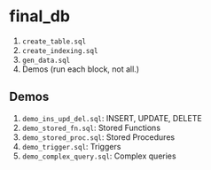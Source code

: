 # final_db

1. `create_table.sql`
2. `create_indexing.sql`
3. `gen_data.sql`
4. Demos (run each block, not all.)

## Demos

1. `demo_ins_upd_del.sql`: INSERT, UPDATE, DELETE
2. `demo_stored_fn.sql`: Stored Functions
3. `demo_stored_proc.sql`: Stored Procedures
4. `demo_trigger.sql`: Triggers
5. `demo_complex_query.sql`: Complex queries
